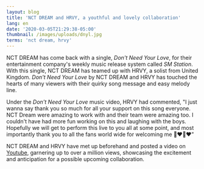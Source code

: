 ```yaml
---
layout: blog
title: 'NCT DREAM and HRVY, a youthful and lovely collaboration'
lang: en
date: '2020-03-05T21:29:38-05:00'
thumbnail: /images/uploads/dnyl.jpg
terms: 'nct dream, hrvy'
---
```

NCT DREAM has come back with a single, _Don't Need Your Love_, for their entertainment company's weekly music release system called _SM Station_. With this single, NCT DREAM has teamed up with HRVY, a solist from United Kingdom. _Don't Need Your Love_ by NCT DREAM and HRVY has touched the hearts of many viewers with their quirky song message and easy melody line. 

Under the _Don't Need Your Love_ music video, HRVY had commented, "I just wanna say thank you so much for all your support on this song everyone. NCT Dream were amazing to work with and their team were amazing too. I couldn't have had more fun working on this and laughing with the boys. Hopefully we will get to perform this live to you all at some point, and most importantly thank you to all the fans world wide for welcoming me 💙❤️💙❤️"

NCT DREAM and HRVY have met up beforehand and posted a video on [Youtube](https://www.youtube.com/watch?v=FiL0MdkXU2A), garnering up to over a million views, showcasing the excitement and anticipation for a possible upcoming collaboration.
